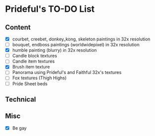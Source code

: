 # Prideful's TO-DO List

## Content

- [X] courbet, creebet, donkey_kong, skeleton paintings in 32x resolution
- [ ] bouquet, endboss paintings (worldwidepixel) in 32x resolution
- [X] humble painting (blurry) in 32x resolution
- [ ] Candle block textures
- [ ] Candle item textures
- [X] Brush item texture
- [ ] Panorama using Prideful's and Faithful 32x's textures
- [ ] Fox textures (Thigh Highs)
- [ ] Pride Sheet beds

## Technical

## Misc

- [X] Be gay
